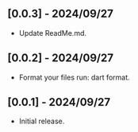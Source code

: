 ## [0.0.3] - 2024/09/27

* Update ReadMe.md.

## [0.0.2] - 2024/09/27

* Format your files run: dart format.

## [0.0.1] - 2024/09/27

* Initial release.